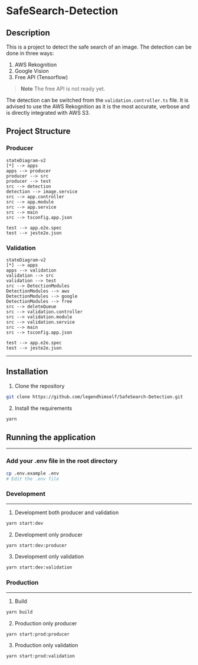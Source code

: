 # SafeSearch-Detection

## Description

This is a project to detect the safe search of an image.
The detection can be done in three ways:

1. AWS Rekognition
2. Google Vision
3. Free API (Tensorflow)

> **Note**
The free API is not ready yet.

The detection can be switched from the `validation.controller.ts` file.
It is advised to use the AWS Rekognition as it is the most accurate, verbose and is directly integrated with AWS S3.

## Project Structure

### Producer

```mermaid
stateDiagram-v2
[*] --> apps
apps --> producer
producer --> src
producer --> test
src --> detection
detection --> image.service
src --> app.controller
src --> app.module
src --> app.service
src --> main
src --> tsconfig.app.json

test --> app.e2e.spec
test --> jeste2e.json
```

### Validation

```mermaid
stateDiagram-v2
[*] --> apps
apps --> validation
validation --> src
validation --> test
src --> DetectionModules
DetectionModules --> aws
DetectionModules --> google
DetectionModules --> free
src --> deleteQueue
src --> validation.controller
src --> validation.module
src --> validation.service
src --> main
src --> tsconfig.app.json

test --> app.e2e.spec
test --> jeste2e.json
```

---

## Installation

1. Clone the repository

```sh
git clone https://github.com/legendhimself/SafeSearch-Detection.git
```

2. Install the requirements

```sh
yarn
```

## Running the application

---

### Add your .env file in the root directory

```sh
cp .env.example .env
# Edit the .env file
```

### Development

---

1. Development both producer and validation

```sh
yarn start:dev
```

2. Development only producer

```sh
yarn start:dev:producer
```

3. Development only validation

```sh
yarn start:dev:validation
```

### Production

---

1. Build

```sh
yarn build
```

2. Production only producer

```sh
yarn start:prod:producer
```

3. Production only validation

```sh
yarn start:prod:validation
```
